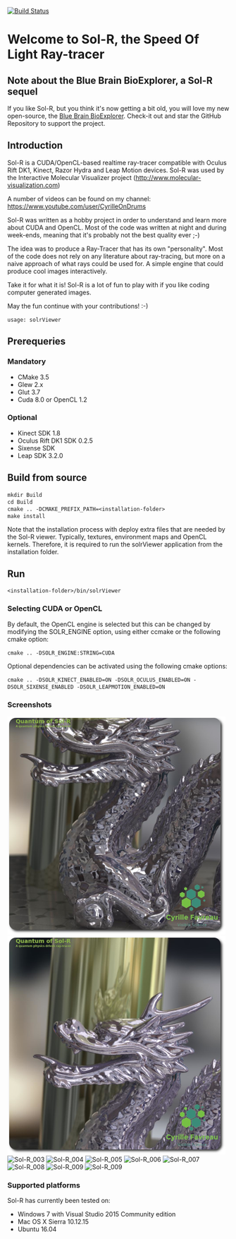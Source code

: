 [![Build Status](https://travis-ci.org/favreau/Sol-R.svg?branch=master)](https://travis-ci.org/favreau/Sol-R)

# Welcome to Sol-R, the Speed Of Light Ray-tracer

## Note about the Blue Brain BioExplorer, a Sol-R sequel

If you like Sol-R, but you think it's now getting a bit old, you will love my new open-source, the [Blue Brain BioExplorer](https://github.com/BlueBrain/BioExplorer). Check-it out and star the GitHub Repository to support the project.

## Introduction
Sol-R is a CUDA/OpenCL-based realtime ray-tracer compatible with Oculus Rift DK1, Kinect, Razor Hydra and Leap Motion devices.
Sol-R was used by the Interactive Molecular Visualizer project (http://www.molecular-visualization.com)

A number of videos can be found on my channel: https://www.youtube.com/user/CyrilleOnDrums

Sol-R was written as a hobby project in order to understand and learn more about CUDA and OpenCL. Most of the code was written at night and during week-ends, meaning that it's probably not the best quality ever ;-)

The idea was to produce a Ray-Tracer that has its own "personality". Most of the code does not rely on any literature about ray-tracing, but more on a naive approach of what rays could be used for. A simple engine that could produce cool images interactively.

Take it for what it is! Sol-R is a lot of fun to play with if you like coding computer generated images.

May the fun continue with your contributions! :-)

```
usage: solrViewer
```

## Prerequeries

### Mandatory
- CMake 3.5
- Glew 2.x
- Glut 3.7
- Cuda 8.0 or OpenCL 1.2

### Optional
- Kinect SDK 1.8
- Oculus Rift DK1 SDK 0.2.5
- Sixense SDK
- Leap SDK 3.2.0

## Build from source
```
mkdir Build
cd Build
cmake .. -DCMAKE_PREFIX_PATH=<installation-folder>
make install
```
Note that the installation process with deploy extra files that are needed by the Sol-R viewer. Typically, textures, environment maps and OpenCL kernels. Therefore, it is required to run the solrViewer application from the installation folder.

## Run
```
<installation-folder>/bin/solrViewer
```

### Selecting CUDA or OpenCL

By default, the OpenCL engine is selected but this can be changed by modifying the SOLR_ENGINE option, using either ccmake or the following cmake option:
```
cmake .. -DSOLR_ENGINE:STRING=CUDA
```

Optional dependencies can be activated using the following cmake options:
```
cmake .. -DSOLR_KINECT_ENABLED=ON -DSOLR_OCULUS_ENABLED=ON -DSOLR_SIXENSE_ENABLED -DSOLR_LEAPMOTION_ENABLED=ON
```

### Screenshots
![Sol-R_001](doc/images/Sol-R_001.png)
![Sol-R_002](doc/images/Sol-R_002.png)
![Sol-R_003](doc/images/Sol-R_003.png)
![Sol-R_004](doc/images/Sol-R_004.png)
![Sol-R_005](doc/images/Sol-R_005.png)
![Sol-R_006](doc/images/Sol-R_006.png)
![Sol-R_007](doc/images/Sol-R_007.png)
![Sol-R_008](doc/images/Sol-R_008.png)
![Sol-R_009](doc/images/Sol-R_009.png)
![Sol-R_009](doc/images/Sol-R_010.png)

### Supported platforms

Sol-R has currently been tested on:
- Windows 7 with Visual Studio 2015 Community edition
- Mac OS X Sierra 10.12.15
- Ubuntu 16.04
